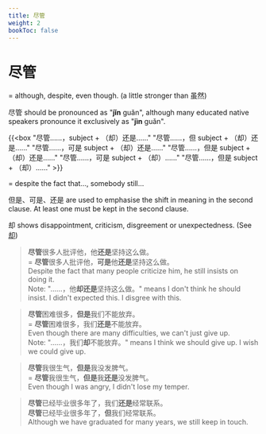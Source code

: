 ```yaml
---
title: 尽管
weight: 2
bookToc: false
---
```


# 尽管

= although, despite, even though. (a little stronger than 虽然)

尽管 should be pronounced as "__jǐn__ guǎn", although many educated native speakers pronounce it exclusively as "__jìn__ guǎn".

{{<box "尽管……，subject + （却）还是……"
"尽管……，但 subject + （却）还是……"
"尽管……，可是 subject + （却）还是……"
"尽管……，但是 subject + （却）还是……"
"尽管……，可是 subject + （却）……"
"尽管……，但是 subject + （却）……" >}}

= despite the fact that..., somebody still...

但是、可是、还是 are used to emphasise the shift in meaning in the second clause. At least one must be kept in the second clause.

却 shows disappointment, criticism, disgreement or unexpectedness. (See [却](/adverb/que))

> **尽管**很多人批评他，他**还是**坚持这么做。  
= **尽管**很多人批评他，**可是**他**还是**坚持这么做。  
Despite the fact that many people criticize him, he still insists on doing it.  
Note: "……，他**却还是**坚持这么做。" means I don't think he should insist. I didn't expected this. I disgree with this.

> **尽管**困难很多，**但是**我们不能放弃。  
= **尽管**困难很多，我们**还是**不能放弃。  
Even though there are many difficulties, we can't just give up.  
Note: "……，我们**却**不能放弃。" means I think we should give up. I wish we could give up.

> **尽管**我很生气，**但是**我没发脾气。  
= **尽管**我很生气，**但是**我**还是**没发脾气。  
Even though I was angry, I didn't lose my temper.

> **尽管**已经毕业很多年了，我们**还是**经常联系。  
> **尽管**已经毕业很多年了，**但**我们经常联系。  
Although we have graduated for many years, we still keep in touch.